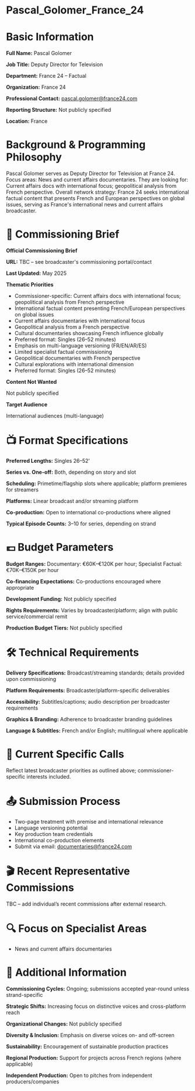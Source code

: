 # Pascal_Golomer_France_24

# Basic Information

**Full Name:** Pascal Golomer

**Job Title:** Deputy Director for Television

**Department:** France 24 – Factual

**Organization:** France 24

**Professional Contact:** pascal.golomer@france24.com

**Reporting Structure:** Not publicly specified

**Location:** France

# Background & Programming Philosophy

Pascal Golomer serves as Deputy Director for Television at France 24. Focus areas: News and current affairs documentaries. They are looking for: Current affairs docs with international focus; geopolitical analysis from French perspective. Overall network strategy: France 24 seeks international factual content that presents French and European perspectives on global issues, serving as France's international news and current affairs broadcaster.

# 📄 Commissioning Brief

**Official Commissioning Brief**

**URL:** TBC – see broadcaster's commissioning portal/contact

**Last Updated:** May 2025

**Thematic Priorities**

- Commissioner-specific: Current affairs docs with international focus; geopolitical analysis from French perspective
- International factual content presenting French/European perspectives on global issues
- Current affairs documentaries with international focus
- Geopolitical analysis from a French perspective
- Cultural documentaries showcasing French influence globally
- Preferred format: Singles (26–52 minutes)
- Emphasis on multi-language versioning (FR/EN/AR/ES)
- Limited specialist factual commissioning
- Geopolitical documentaries with French perspective
- Cultural explorations with international dimension
- Preferred format: Singles (26–52 minutes)

**Content Not Wanted**

Not publicly specified

**Target Audience**

International audiences (multi-language)

# 📺 Format Specifications

**Preferred Lengths:** Singles 26–52'

**Series vs. One-off:** Both, depending on story and slot

**Scheduling:** Primetime/flagship slots where applicable; platform premieres for streamers

**Platforms:** Linear broadcast and/or streaming platform

**Co-production:** Open to international co-productions where aligned

**Typical Episode Counts:** 3–10 for series, depending on strand

# 💷 Budget Parameters

**Budget Ranges:** Documentary: €60K–€120K per hour; Specialist Factual: €70K–€150K per hour

**Co-financing Expectations:** Co-productions encouraged where appropriate

**Development Funding:** Not publicly specified

**Rights Requirements:** Varies by broadcaster/platform; align with public service/commercial remit

**Production Budget Tiers:** Not publicly specified

# 🛠️ Technical Requirements

**Delivery Specifications:** Broadcast/streaming standards; details provided upon commissioning

**Platform Requirements:** Broadcaster/platform-specific deliverables

**Accessibility:** Subtitles/captions; audio description per broadcaster requirements

**Graphics & Branding:** Adherence to broadcaster branding guidelines

**Language & Subtitles:** French and/or English; multilingual where applicable

# 📢 Current Specific Calls

Reflect latest broadcaster priorities as outlined above; commissioner-specific interests included.

# 📤 Submission Process

- Two-page treatment with premise and international relevance
- Language versioning potential
- Key production team credentials
- International co-production elements
- Submit via email: documentaries@france24.com

# 🎬 Recent Representative Commissions

TBC – add individual’s recent commissions after external research.

# 🔍 Focus on Specialist Areas

- News and current affairs documentaries

# 📅 Additional Information

**Commissioning Cycles:** Ongoing; submissions accepted year-round unless strand-specific

**Strategic Shifts:** Increasing focus on distinctive voices and cross-platform reach

**Organizational Changes:** Not publicly specified

**Diversity & Inclusion:** Emphasis on diverse voices on- and off-screen

**Sustainability:** Encouragement of sustainable production practices

**Regional Production:** Support for projects across French regions (where applicable)

**Independent Production:** Open to pitches from independent producers/companies